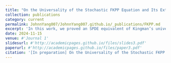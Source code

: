 ```yaml
---
title: "On the Universality of the Stochastic FKPP Equation and Its Extinction Probability"
collection: publications
category: current
permalink: JohnnYang007/JohnnYang007.github.io/_publications/FKPP.md
excerpt: 'In this work, we proved an SPDE equivalent of Kingman’s universality result. In addition, we found an explicit formula for the extinction probability of solutions to the stochastic FKPP equation and the invariant measure of branching-coalescing Brownian motion on metric graphs.'
date: 2024-11-15
venue: #'Journal 1'
slidesurl: #'http://academicpages.github.io/files/slides3.pdf'
paperurl: #'http://academicpages.github.io/files/paper3.pdf'
citation: '[In preparation] On the Universality of the Stochastic FKPP Equation and Its Extinction Probability. Adrian Gonzalez Casanova, Louis Wai-Tong Fan, Johnny Yang (2025+)'
---
```

